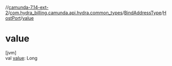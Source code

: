 //[camunda-7.14-ext-2](../../../../index.md)/[com.hydra_billing.camunda.api.hydra.common_types](../../index.md)/[BindAddressType](../index.md)/[HostPort](index.md)/[value](value.md)

# value

[jvm]\
val [value](value.md): Long
